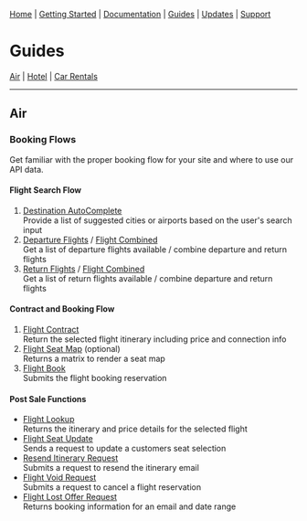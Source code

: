 [Home](home.md) | [Getting Started](getting-started.md) | [Documentation](docs-air.md) | [Guides](guides-air.md) | [Updates](updates.md) | [Support](support.md)

# Guides

[Air](guides-air.md) | [Hotel](guides-hotel.md) | [Car Rentals](guides-car.md) 

------------

## Air

### Booking Flows

Get familiar with the proper booking flow for your site and where to use our API data.

#### Flight Search Flow

1. [Destination AutoComplete](#docs)  
Provide a list of suggested cities or airports based on the user's search input
2. [Departure Flights](#docs) / [Flight Combined](#docs)  
Get a list of departure flights available / combine departure and return flights 
3. [Return Flights](#docs) / [Flight Combined](#docs)  
Get a list of return flights available / combine departure and return flights

#### Contract and Booking Flow

1. [Flight Contract](#docs)  
Return the selected flight itinerary including price and connection info
2. [Flight Seat Map](#docs) (optional)  
Returns a matrix to render a seat map 
3. [Flight Book](#docs)  
Submits the flight booking reservation

#### Post Sale Functions

- [Flight Lookup](#docs)  
Returns the itinerary and price details for the selected flight
- [Flight Seat Update](#docs)  
Sends a request to update a customers seat selection
- [Resend Itinerary Request](#docs)  
Submits a request to resend the itinerary email
- [Flight Void Request](#docs)  
Submits a request to cancel a flight reservation
- [Flight Lost Offer Request](#docs)  
Returns booking information for an email and date range

